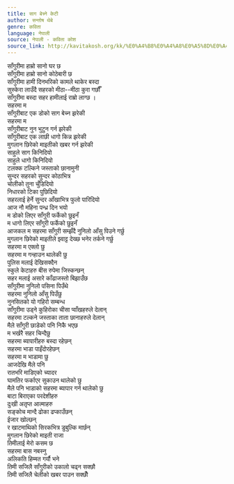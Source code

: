 ```yaml
---
title: साग बेच्ने केटी
author: सन्तोष थेबे
genre: कविता
language: नेपाली
source: नेपाली - कविता कोश
source_link: http://kavitakosh.org/kk/%E0%A4%B8%E0%A4%A8%E0%A5%8D%E0%A4%A4%E0%A5%8B%E0%A4%B7_%E0%A4%A5%E0%A5%87%E0%A4%AC%E0%A5%87
---
```


साँगुरीमा हाम्रो सानो घर छ  
साँगुरीमा हाम्रो सानो कोठेबारी छ  
साँगुरीमा हामी दिनभरिको कामले थाकेर बस्दा  
सुस्केरा लाउँदै सहरको मीठा--मीठा कुरा गर्छौँ  
साँगुरीमा बस्दा सहर हामीलाई राम्रो लाग्छ ।  
सहरमा म  
साँगुरीबाट एक डोको साग बेच्न झरेकी  
सहरमा म  
साँगुरीबाट नुन भुटुन गर्न झरेकी  
साँगुरीबाट एक लाछी धागो किन्न झरेकी  
मुगलान छिरेको माइतीको खबर गर्न झरेकी  
साहुले साग किनिदियो  
साहुले धागो किनिदियो  
टलक्क टल्किने जस्ताको छानामुनी  
सुन्दर सहरको सुन्दर कोठाभित्र  
चोलीको तुना चुँडिदियो  
निधारको टिका पुछिदियो  
सहरलाई हेर्ने सुन्दर आँखाभित्र फुलो पारिदियो  
आज नौ महिना पन्ध्र दिन भयो  
म डोको लिएर साँगुरी फर्केको छुइनँ  
म धागो लिएर साँगुरी फर्केको छुइनँ  
आजकल म सहरमा साँगुरी सम्झँदै नुनिलो आँसु पिउने गर्छु  
मुगलान छिरेको माइतीले झ्वाट्ट देख्छ भनेर तर्कने गर्छु  
सहरमा म एक्लो छु  
सहरमा म गन्हाउन थालेकी छु  
पुलिस मलाई देखिसक्दैन  
स्कुले केटाहरु बीस रुपेमा जिस्कन्छन्  
सहर मलाई असारे काँढाजस्तो बिझाउँछ  
साँगुरीमा नुनिलो पसिना पिउँथे  
सहरमा नुनिलो आँसु पिउँछु  
नुनसितको यो गहिरो सम्बन्ध  
साँगुरीमा उड्ने कुहिरोका चीसा प्वाँखहरुले देलान्  
सहरमा टल्कने जस्ताका ताता छानाहरुले देलान्  
मैले साँगुरी छाडेको पनि निकै भएछ  
म भर्खरै सहर चिन्दैछु  
सहरमा ब्यापारीहरु बस्दा रहेछन्  
सहरमा भाडा पाइँदोरहेछन्  
सहरमा म भाडामा छु  
आजदेखि मैले पनि  
रातभरि माडिएको च्यादर  
घामतिर फर्काएर सुकाउन थालेको छु  
मैले पनि भाडाको सहरमा ब्यापार गर्न थालेको छु  
बाटा बिराएका परदेशीहरु  
दुःखी अतृप्त आत्माहरु  
सङ्कोच मान्दै ढोका ढप्काउँछन्  
ईजार खोल्छन्  
र खाटमाथिको सिरकभित्र डुबुल्कि मार्छन्  
मुगलान छिरेको माइती राजा  
तिमीलाई मेरो कसम छ  
सहरमा बास नबस्नु  
अलिकति हिम्मत गर्यौ भने  
तिमी सजिलै साँगुरीको उकालो चढ्न सक्छौ  
तिमी सजिलै चेलीको खबर पाउन सक्छौँ
